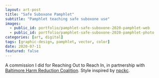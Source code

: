 ```yaml
---
layout: art-post
title: "Safe Suboxone Pamphlet"
subtitle: "Pamphlet teaching safe suboxone use"
images:
  - public_id: portfolio/pamphlet-safe-suboxone-2020-pamphlet-web
  - public_id: portfolio/pamphlet-safe-suboxone-2020-pamphlet-photo
categories: [art, digital]
tags: [graphic-design, pamphlet, vector, color]
date: 2020-07-11
featured: false
---
```

A commission I did for Reaching Out to Reach In, in partnership with [Baltimore Harm Reduction Coalition](https://baltimoreharmreduction.org/). Style inspired by [npckc](https://npckc.site/).